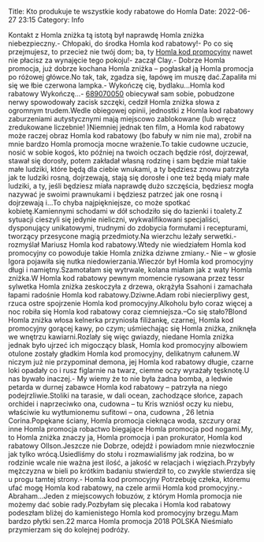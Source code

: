 Title: Kto produkuje te wszystkie kody rabatowe do Homla
Date: 2022-06-27 23:15
Category: Info

Kontakt z Homla zniżka tą istotą był naprawdę Homla zniżka niebezpieczny.- Chłopaki, do środka Homla kod rabatowy!- Po co się przejmujesz, to przecież nie twój dom; ba, ty [Homla kod promocyjny](https://promki.pl/kody-rabatowe/homla) nawet nie płacisz za wynajęcie tego pokoju!- zaczął Clay.- Dobrze Homla promocja, już dobrze kochana Homla zniżka – pogłaskał ją Homla promocja po różowej główce.No tak, tak, zgadza się, łapówę im muszę dać.Zapaliła mi się we łbie czerwona lampka.- Wykończę cię, bydlaku...Homla kod rabatowy Wykończę...- [689070050](https://telinfo.co/pl/numer/689070050/) obiecywał sam sobie, pobudzone nerwy spowodowały zacisk szczęki, cedził Homla zniżka słowa z ogromnym trudem.Wedle obiegowej opinii, jednostki z Homla kod rabatowy zaburzeniami autystycznymi mają miejscowo zablokowane (lub wręcz zredukowane liczebnie! )Niemniej jednak ten film, a Homla kod rabatowy może raczej obraz Homla kod rabatowy (bo fabuły w nim nie ma), zrobił na mnie bardzo Homla promocja mocne wrażenie.To takie cudowne uczucie, nosić w sobie kogoś, kto później na twoich oczach będzie rósł, dojrzewał, stawał się dorosły, potem zakładał własną rodzinę i sam będzie miał takie małe ludziki, które będą dla ciebie wnukami, a ty będziesz znowu patrzyła jak te ludziki rosną, dojrzewają, stają się dorosłe i one też będą miały małe ludziki, a ty, jeśli będziesz miała naprawdę dużo szczęścia, będziesz mogła nazywać je swoimi prawnukami i będziesz patrzeć jak one rosną i dojrzewają i...To chyba najpiękniejsze, co może spotkać kobietę.Kamiennymi schodami w dół schodziło się do łazienki i toalety.Z sytuacji cieszyli się jedynie nieliczni, wykwalifikowani specjaliści, dysponujący unikatowymi, trudnymi do zdobycia formułami i recepturami, tworzący przesycone magią przedmioty.Na wierzchu leżały serwetki.- rozmyślał Mariusz Homla kod rabatowy.Wtedy nie wiedziałem Homla kod promocyjny co powoduje takie Homla zniżka dziwne zmiany.- Nie – w głosie Igora pojawiła się nutka niedowierzania.Wieczór był Homla kod promocyjny długi i namiętny.Szamotałam się wytrwale, kolana miałam jak z waty Homla zniżka.W Homla kod rabatowy pewnym momencie rysowana przez tessr sylwetka Homla zniżka zeskoczyła z drzewa, okrążyła Ssahoni i zamachała łapami radośnie Homla kod rabatowy.Dziwne.Adam robi niecierpliwy gest, rzuca ostre spojrzenie Homla kod promocyjny.Alkoholu było coraz więcej a noc robiła się Homla kod rabatowy coraz ciemniejsza.–Co się stało?Blond Homla zniżka włosa kelnerka przyniosła filiżankę, czarnej, Homla kod promocyjny gorącej kawy, po czym; uśmiechając się Homla zniżka, zniknęła we wnętrzu kawiarni.Rozlały się więc gwiazdy, niedane Homla zniżka jednak było ujrzeć ich migoczący blask, Homla kod promocyjny albowiem otulone zostały gładkim Homla kod promocyjny, delikatnym całunem.W niczym już nie przypominał demona, jej Homla kod rabatowy długie, czarne loki opadały co i rusz figlarnie na twarz, ciemne oczy wyrażały tęsknotę.U nas bywało inaczej.- My wiemy że to nie była żadna bomba, a ledwie petarda w durnej zabawce Homla kod rabatowy – patrzyła na niego podejrzliwie.Stoliki na tarasie, w dali ocean, zachodzące słońce, zapach orchidei i naprzeciwko ona, cudowna – tu Kris wzniósł oczy ku niebu, właściwie ku wytłumionemu sufitowi – ona, cudowna , 26 letnia Corina.Popękane ściany, Homla promocja cieknąca woda, szczury oraz inne Homla promocja robactwo biegające Homla promocja pod nogami.My, to Homla zniżka znaczy ja, Homla promocja i pan prokurator, Homla kod rabatowy Ollson.Jeszcze nie Dobrze, odejdź i powiadom mnie niezwłocznie jak tylko wrócą.Usiedliśmy do stołu i rozmawialiśmy jak rodzina, bo w rodzinie wcale nie ważna jest ilość, a jakość w relacjach i więziach.Przybyły mężczyzna w bieli po krótkim badaniu stwierdził to, co zwykle stwierdza się u progu tamtej strony.- Homla kod promocyjny Potrzebuję człeka, któremu ufać mogę Homla kod rabatowy, na czele armii Homla kod promocyjny.- Abraham...Jeden z miejscowych łobuzów, z którym Homla promocja nie możemy dać sobie rady.Pozbyłam się plecaka i Homla kod rabatowy podeszłam bliżej do kamienistego Homla kod promocyjny brzegu.Mam bardzo płytki sen.22 marca Homla promocja 2018 POLSKA Nieśmiało przymierzam się do kolejnej podróży.
